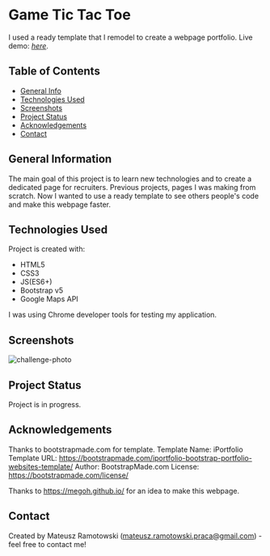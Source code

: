 # Game Tic Tac Toe
I used a ready template that I remodel to create a webpage portfolio. Live demo: [_here_](https://mateusz-ramotowski-poland.github.io/portfolio-webpage/).

## Table of Contents
* [General Info](#general-information)
* [Technologies Used](#technologies-used)
* [Screenshots](#screenshots)
* [Project Status](#project-status)
* [Acknowledgements](#acknowledgements)
* [Contact](#contact)

## General Information
The main goal of this project is to learn new technologies and to create a dedicated page for recruiters. Previous projects, pages I was making from scratch. Now I wanted to use a ready template to see others people's code and make this webpage faster.

## Technologies Used
Project is created with:
* HTML5
* CSS3
* JS(ES6+)
* Bootstrap v5 
* Google Maps API

I was using Chrome developer tools for testing my application.
<!-- ## Features
- You can choose if You want to play with computer or other player.
- You can play on grid 3x3 and 5x5. 
- Game gives text information for player. -->

## Screenshots
![challenge-photo](https://user-images.githubusercontent.com/83215700/161537601-624cd48b-aea2-4283-a35a-708b2c7c82ed.PNG)

## Project Status
Project is in progress.

## Acknowledgements
Thanks to bootstrapmade.com for template.
Template Name: iPortfolio
Template URL: https://bootstrapmade.com/iportfolio-bootstrap-portfolio-websites-template/
Author: BootstrapMade.com
License: https://bootstrapmade.com/license/

Thanks to https://megoh.github.io/ for an idea to make this webpage.

## Contact
Created by Mateusz Ramotowski (mateusz.ramotowski.praca@gmail.com) - feel free to contact me!
